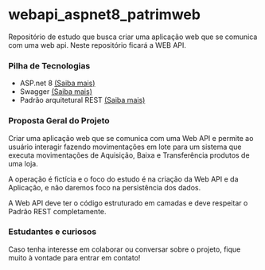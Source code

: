 # webapi_aspnet8_patrimweb

Repositório de estudo que busca criar uma aplicação web que se comunica com uma web api. Neste repositório ficará a WEB API.

### Pilha de Tecnologias

- ASP.net 8 [(Saiba mais)](https://learn.microsoft.com/en-us/aspnet/core/tutorials/first-web-api?view=aspnetcore-8.0&tabs=visual-studio)
- Swagger [(Saiba mais)](https://swagger.io/docs/)
- Padrão arquitetural REST [(Saiba mais)](https://pt.wikipedia.org/wiki/REST)

### Proposta Geral do Projeto

Criar uma aplicação web que se comunica com uma Web API e permite ao usuário interagir fazendo movimentações em lote para um sistema que executa movimentações de Aquisição, Baixa e Transferência produtos de uma loja.

A operação é fictícia e o foco do estudo é na criação da Web API e da Aplicação, e não daremos foco na persistência dos dados.

A Web API deve ter o código estruturado em camadas e deve respeitar o Padrão REST completamente.

### Estudantes e curiosos

Caso tenha interesse em colaborar ou conversar sobre o projeto, fique muito à vontade para entrar em contato!